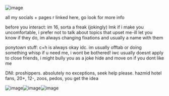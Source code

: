 
![image](https://github.com/user-attachments/assets/ed97690d-f6f7-427f-8d7f-90cebadcbc82)



all my socials + pages r linked here, go look for more info

before you interact: im 16, sorta a freak (jokingly) lmk if i make you uncomfortable, i prefer not to talk about topics that upset me-ill let you know if they do, im always changing fixations and usually a name with them

ponytown stuff: c+h is always okay idc. im usually offtab or doing something whisp if u need me, i wont be bothered! iwc usually doesnt apply to close friends, i might bully you as a joke hide and move on if you dont like me 

DNI: proshippers. absolutely no exceptions, seek help please. hazmid hotel fans, 20+, 12-, zoos, pedos, you get the idea


![image](https://github.com/user-attachments/assets/3f591465-4d37-4bc5-b887-f8e74fbfff33)![image](https://github.com/user-attachments/assets/9f7c7856-34d3-466c-a912-62db0d60445f)![image](https://github.com/user-attachments/assets/ffaa3540-c26c-4f75-822a-f5d444a2f240)










